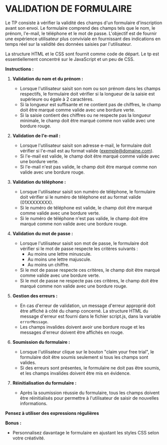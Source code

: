 # VALIDATION DE FORMULAIRE


Le TP consiste à vérifier la validité des champs d'un formulaire d'inscription avant son envoi. Le formulaire comprend des champs tels que le nom, le prénom, l'e-mail, le téléphone et le mot de passe. L'objectif est de fournir une expérience utilisateur plus conviviale en fournissant des indications en temps réel sur la validité des données saisies par l'utilisateur.

La structure HTML et le CSS sont fournit comme code de départ. Le tp est essentiellement concentré sur le JavaScript et un peu de CSS. 

**Instructions :**

1. **Validation du nom et du prénom :**
    - Lorsque l'utilisateur saisit son nom ou son prénom dans les champs respectifs, le formulaire doit vérifier si la longueur de la saisie est supérieure ou égale à 2 caractères.
    - Si la longueur est suffisante et ne contient pas de chiffres, le champ doit être marqué comme valide avec une bordure verte.
    - Si la saisie contient des chiffres ou ne respecte pas la longueur minimale, le champ doit être marqué comme non valide avec une bordure rouge.

2. **Validation de l'e-mail :**
    - Lorsque l'utilisateur saisit son adresse e-mail, le formulaire doit vérifier si l'e-mail est au format valide (exemple@domaine.com).
    - Si l'e-mail est valide, le champ doit être marqué comme valide avec une bordure verte.
    - Si l'e-mail n'est pas valide, le champ doit être marqué comme non valide avec une bordure rouge.

3. **Validation du téléphone :**
    - Lorsque l'utilisateur saisit son numéro de téléphone, le formulaire doit vérifier si le numéro de téléphone est au format valide (01XXXXXXXX).
    - Si le numéro de téléphone est valide, le champ doit être marqué comme valide avec une bordure verte.
    - Si le numéro de téléphone n'est pas valide, le champ doit être marqué comme non valide avec une bordure rouge.

4. **Validation du mot de passe :**
    - Lorsque l'utilisateur saisit son mot de passe, le formulaire doit vérifier si le mot de passe respecte les critères suivants :
        - Au moins une lettre minuscule.
        - Au moins une lettre majuscule.
        - Au moins un chiffre.
    - Si le mot de passe respecte ces critères, le champ doit être marqué comme valide avec une bordure verte.
    - Si le mot de passe ne respecte pas ces critères, le champ doit être marqué comme non valide avec une bordure rouge.

5. **Gestion des erreurs :**
    - En cas d'erreur de validation, un message d'erreur approprié doit être affiché à côté du champ concerné. La structure HTML du message d'erreur est fourni dans le fichier script.js, dans la variable `errorMessage`.
    - Les champs invalides doivent avoir une bordure rouge et les messages d'erreur doivent être affichés en rouge.

6. **Soumission du formulaire :**
    - Lorsque l'utilisateur clique sur le bouton "claim your free trial", le formulaire doit être soumis seulement si tous les champs sont valides.
    - Si des erreurs sont présentes, le formulaire ne doit pas être soumis, et les champs invalides doivent être mis en évidence.

7. **Réinitialisation du formulaire :**
    - Après la soumission réussie du formulaire, tous les champs doivent être réinitialisés pour permettre à l'utilisateur de saisir de nouvelles informations.

**Pensez à utiliser des expressions régulières**

**Bonus :**
- Personnalisez davantage le formulaire en ajustant les styles CSS selon votre créativité.


